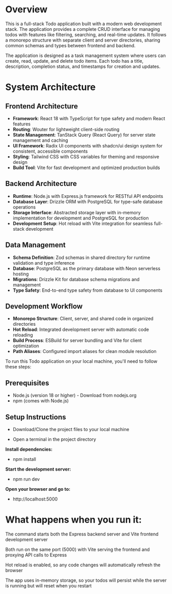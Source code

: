 # Overview

This is a full-stack Todo application built with a modern web development stack. The application provides a complete CRUD interface for managing todos with features like filtering, searching, and real-time updates. It follows a monorepo structure with separate client and server directories, sharing common schemas and types between frontend and backend.

The application is designed as a task management system where users can create, read, update, and delete todo items. Each todo has a title, description, completion status, and timestamps for creation and updates.

# System Architecture

## Frontend Architecture

- **Framework**: React 18 with TypeScript for type safety and modern React features
- **Routing**: Wouter for lightweight client-side routing
- **State Management**: TanStack Query (React Query) for server state management and caching
- **UI Framework**: Radix UI components with shadcn/ui design system for consistent, accessible components
- **Styling**: Tailwind CSS with CSS variables for theming and responsive design
- **Build Tool**: Vite for fast development and optimized production builds

## Backend Architecture

- **Runtime**: Node.js with Express.js framework for RESTful API endpoints
- **Database Layer**: Drizzle ORM with PostgreSQL for type-safe database operations
- **Storage Interface**: Abstracted storage layer with in-memory implementation for development and PostgreSQL for production
- **Development Setup**: Hot reload with Vite integration for seamless full-stack development

## Data Management

- **Schema Definition**: Zod schemas in shared directory for runtime validation and type inference
- **Database**: PostgreSQL as the primary database with Neon serverless hosting
- **Migrations**: Drizzle Kit for database schema migrations and management
- **Type Safety**: End-to-end type safety from database to UI components

## Development Workflow

- **Monorepo Structure**: Client, server, and shared code in organized directories
- **Hot Reload**: Integrated development server with automatic code reloading
- **Build Process**: ESBuild for server bundling and Vite for client optimization
- **Path Aliases**: Configured import aliases for clean module resolution

To run this Todo application on your local machine, you'll need to follow these steps:

## Prerequisites

- Node.js (version 18 or higher) - Download from nodejs.org
- npm (comes with Node.js)

## Setup Instructions

- Download/Clone the project files to your local machine

- Open a terminal in the project directory

**Install dependencies:**

- npm install

**Start the development server:**

- npm run dev

**Open your browser and go to:**

- http://localhost:5000

# What happens when you run it:

The command starts both the Express backend server and Vite frontend development server

Both run on the same port (5000) with Vite serving the frontend and proxying API calls to Express

Hot reload is enabled, so any code changes will automatically refresh the browser

The app uses in-memory storage, so your todos will persist while the server is running but will reset when you restart
